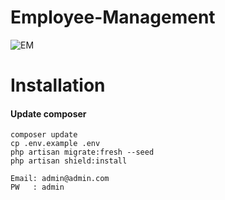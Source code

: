 # Employee-Management

![EM](https://user-images.githubusercontent.com/50520333/199846282-977d19d7-d600-4911-a43f-a3b59fc1de9e.PNG)


# Installation

#### Update composer

```
composer update
cp .env.example .env
php artisan migrate:fresh --seed
php artisan shield:install
```

```
Email: admin@admin.com
PW   : admin
```
